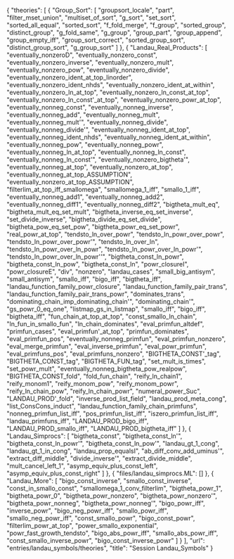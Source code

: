 {
    "theories": [
        {
            "Group_Sort": [
                "groupsort_locale",
                "part",
                "filter_mset_union",
                "multiset_of_sort",
                "g_sort",
                "set_sort",
                "sorted_all_equal",
                "sorted_sort",
                "f_fold_merge",
                "f_group",
                "sorted_group",
                "distinct_group",
                "g_fold_same",
                "g_group",
                "group_part",
                "group_append",
                "group_empty_iff",
                "group_sort_correct",
                "sorted_group_sort",
                "distinct_group_sort",
                "g_group_sort"
            ]
        },
        {
            "Landau_Real_Products": [
                "eventually_nonzeroD",
                "eventually_nonzero_const",
                "eventually_nonzero_inverse",
                "eventually_nonzero_mult",
                "eventually_nonzero_pow",
                "eventually_nonzero_divide",
                "eventually_nonzero_ident_at_top_linorder",
                "eventually_nonzero_ident_nhds",
                "eventually_nonzero_ident_at_within",
                "eventually_nonzero_ln_at_top",
                "eventually_nonzero_ln_const_at_top",
                "eventually_nonzero_ln_const'_at_top",
                "eventually_nonzero_powr_at_top",
                "eventually_nonneg_const",
                "eventually_nonneg_inverse",
                "eventually_nonneg_add",
                "eventually_nonneg_mult",
                "eventually_nonneg_mult'",
                "eventually_nonneg_divide",
                "eventually_nonneg_divide'",
                "eventually_nonneg_ident_at_top",
                "eventually_nonneg_ident_nhds",
                "eventually_nonneg_ident_at_within",
                "eventually_nonneg_pow",
                "eventually_nonneg_powr",
                "eventually_nonneg_ln_at_top",
                "eventually_nonneg_ln_const",
                "eventually_nonneg_ln_const'",
                "eventually_nonzero_bigtheta'",
                "eventually_nonneg_at_top",
                "eventually_nonzero_at_top",
                "eventually_nonneg_at_top_ASSUMPTION",
                "eventually_nonzero_at_top_ASSUMPTION",
                "filterlim_at_top_iff_smallomega",
                "smallomega_1_iff",
                "smallo_1_iff",
                "eventually_nonneg_add1",
                "eventually_nonneg_add2",
                "eventually_nonneg_diff1",
                "eventually_nonneg_diff2",
                "bigtheta_mult_eq",
                "bigtheta_mult_eq_set_mult",
                "bigtheta_inverse_eq_set_inverse",
                "set_divide_inverse",
                "bigtheta_divide_eq_set_divide",
                "bigtheta_pow_eq_set_pow",
                "bigtheta_powr_eq_set_powr",
                "real_powr_at_top",
                "tendsto_ln_over_powr",
                "tendsto_ln_powr_over_powr",
                "tendsto_ln_powr_over_powr'",
                "tendsto_ln_over_ln",
                "tendsto_ln_powr_over_ln_powr",
                "tendsto_ln_powr_over_ln_powr'",
                "tendsto_ln_powr_over_ln_powr''",
                "bigtheta_const_ln_powr",
                "bigtheta_const_ln_pow",
                "bigtheta_const_ln",
                "powr_closureI",
                "powr_closureE",
                "div",
                "nonzero",
                "landau_cases",
                "small_big_antisym",
                "small_antisym",
                "smallo_iff",
                "bigo_iff",
                "bigtheta_iff",
                "landau_function_family_powr_closure",
                "landau_function_family_pair_trans",
                "landau_function_family_pair_trans_powr",
                "dominates_trans",
                "dominating_chain_imp_dominating_chain'",
                "dominating_chain'",
                "gs_powr_0_eq_one",
                "listmap_gs_in_listmap",
                "smallo_iff",
                "bigo_iff",
                "bigtheta_iff",
                "fun_chain_at_top_at_top",
                "const_smallo_ln_chain",
                "ln_fun_in_smallo_fun",
                "ln_chain_dominates",
                "eval_primfun_altdef",
                "primfun_cases",
                "eval_primfun'_at_top",
                "primfun_dominates",
                "eval_primfun_pos",
                "eventually_nonneg_primfun",
                "eval_primfun_nonzero",
                "eval_merge_primfun",
                "eval_inverse_primfun",
                "eval_powr_primfun",
                "eval_primfuns_pos",
                "eval_primfuns_nonzero",
                "BIGTHETA_CONST'_tag",
                "BIGTHETA_CONST_tag",
                "BIGTHETA_FUN_tag",
                "set_mult_is_times",
                "set_powr_mult",
                "eventually_nonneg_bigtheta_pow_realpow",
                "BIGTHETA_CONST_fold",
                "fold_fun_chain",
                "reify_ln_chain1",
                "reify_monom1",
                "reify_monom_pow",
                "reify_monom_powr",
                "reify_ln_chain_pow",
                "reify_ln_chain_powr",
                "numeral_power_Suc",
                "LANDAU_PROD'_fold",
                "inverse_prod_list_field",
                "landau_prod_meta_cong",
                "list_ConsCons_induct",
                "landau_function_family_chain_primfuns",
                "nonneg_primfun_list_iff",
                "pos_primfun_list_iff",
                "iszero_primfun_list_iff",
                "landau_primfuns_iff",
                "LANDAU_PROD_bigo_iff",
                "LANDAU_PROD_smallo_iff",
                "LANDAU_PROD_bigtheta_iff"
            ]
        },
        {
            "Landau_Simprocs": [
                "bigtheta_const",
                "bigtheta_const_ln'",
                "bigtheta_const_ln_powr'",
                "bigtheta_const_ln_pow'",
                "landau_gt_1_cong",
                "landau_gt_1_in_cong",
                "landau_prop_equalsI",
                "ab_diff_conv_add_uminus'",
                "extract_diff_middle",
                "divide_inverse'",
                "extract_divide_middle",
                "mult_cancel_left_1",
                "asymp_equiv_plus_const_left",
                "asymp_equiv_plus_const_right"
            ]
        },
        {
            "files/landau_simprocs.ML": []
        },
        {
            "Landau_More": [
                "bigo_const_inverse",
                "smallo_const_inverse",
                "const_in_smallo_const",
                "smallomega_1_conv_filterlim",
                "bigtheta_powr_1",
                "bigtheta_powr_0",
                "bigtheta_powr_nonzero",
                "bigtheta_powr_nonzero'",
                "bigtheta_powr_nonneg",
                "bigtheta_powr_nonneg'",
                "bigo_powr_iff",
                "inverse_powr",
                "bigo_neg_powr_iff",
                "smallo_powr_iff",
                "smallo_neg_powr_iff",
                "const_smallo_powr",
                "bigo_const_powr",
                "filterlim_powr_at_top",
                "power_smallo_exponential",
                "powr_fast_growth_tendsto",
                "bigo_abs_powr_iff",
                "smallo_abs_powr_iff",
                "const_smallo_inverse_powr",
                "bigo_const_inverse_powr"
            ]
        }
    ],
    "url": "entries/landau_symbols/theories",
    "title": "Session Landau_Symbols"
}